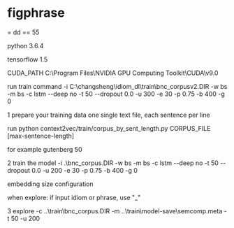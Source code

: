 # figphrase

= dd
== 55

python 3.6.4

tensorflow 1.5

CUDA_PATH  C:\Program Files\NVIDIA GPU Computing Toolkit\CUDA\v9.0

run train command
-i C:\changsheng\idiom_dl\train\bnc_corpusv2.DIR  -w  bs -m bs  -c lstm --deep no -t 50 --dropout 0.0 -u 300 -e 30 -p 0.75 -b 400 -g 0


1 prepare your training data
one single text file, each sentence per line

run 
python context2vec/train/corpus_by_sent_length.py CORPUS_FILE [max-sentence-length]

for example
gutenberg 50


2
train the model 
-i .\bnc_corpus.DIR  -w  bs -m bs  -c lstm --deep no -t 50 --dropout 0.0 -u 200 -e 30 -p 0.75 -b 400 -g 0

embedding size 
configuration

when explore:
if input idiom or phrase, use "_"


3 explore
-c ..\\train\\bnc_corpus.DIR  -m ..\\train\model-save\semcomp.meta -t 50 -u 200

